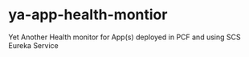# ya-app-health-montior
Yet Another Health monitor for App(s) deployed in PCF and using SCS Eureka Service
